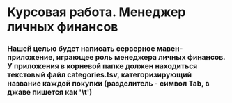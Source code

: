# Курсовая работа. Менеджер личных финансов

### Нашей целью будет написать серверное мавен-приложение, играющее роль менеджера личных финансов. У приложения в корневой папке должен находиться текстовый файл categories.tsv, категоризирующий название каждой покупки (разделитель - символ Tab, в джаве пишется как '\t')
